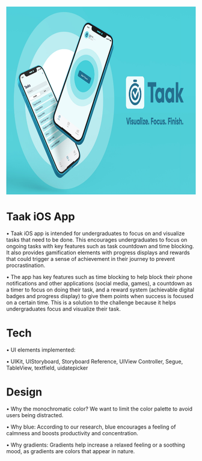 <p align="center">
  <img height="500" src="/Mini 1 - Taak iOS App.jpeg">
</p>

# Taak iOS App
• Taak iOS app is intended for undergraduates to focus on and visualize tasks that need to be done. This encourages undergraduates to focus on ongoing tasks with key features such as task countdown and time blocking. It also provides gamification elements with progress displays and rewards that could trigger a sense of achievement in their journey to prevent procrastination.

• The app has key features such as time blocking to help block their phone notifications and other applications (social media, games), a countdown as a timer to focus on doing their task, and a reward system (achievable digital badges and progress display) to give them points when success is focused on a certain time. This is a solution to the challenge because it helps undergraduates focus and visualize their task.

# Tech
• UI elements implemented:

• UIKit, UIStoryboard, Storyboard Reference, UIView Controller, Segue, TableView, textfield, uidatepicker

# Design
• Why the monochromatic color? We want to limit the color palette to avoid users being distracted.

• Why blue: According to our research, blue encourages a feeling of calmness and boosts productivity and concentration.

• Why gradients: Gradients help increase a relaxed feeling or a soothing mood, as gradients are colors that appear in nature. 
